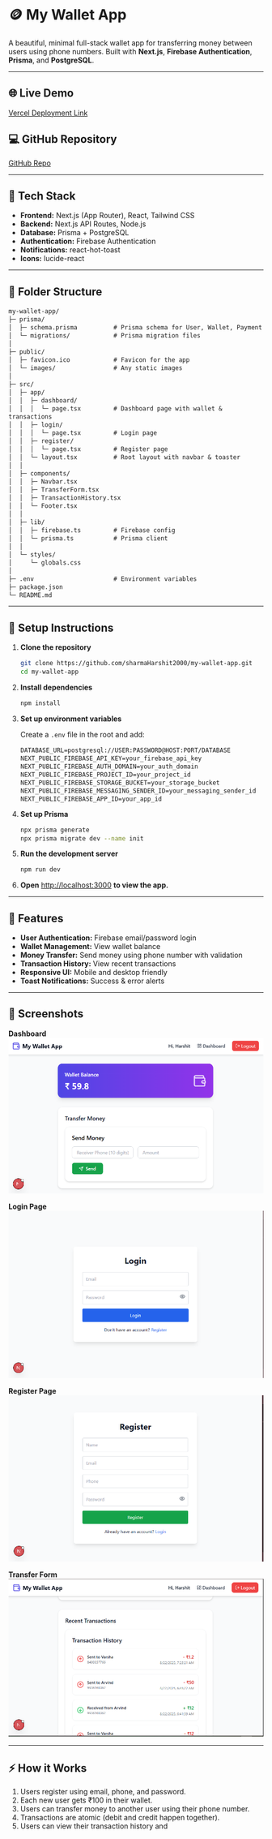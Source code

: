 # 🪙 My Wallet App

A beautiful, minimal full-stack wallet app for transferring money between users using phone numbers. Built with **Next.js**, **Firebase Authentication**, **Prisma**, and **PostgreSQL**.

---

## 🌐 Live Demo

[Vercel Deployment Link](https://my-wallet-app-nu.vercel.app)

## 💻 GitHub Repository

[GitHub Repo](https://github.com/sharmaHarshit2000/my-wallet-app)

---

## 🧰 Tech Stack

- **Frontend:** Next.js (App Router), React, Tailwind CSS
- **Backend:** Next.js API Routes, Node.js
- **Database:** Prisma + PostgreSQL
- **Authentication:** Firebase Authentication
- **Notifications:** react-hot-toast
- **Icons:** lucide-react

---

## 📁 Folder Structure

```
my-wallet-app/
├─ prisma/
│  ├─ schema.prisma          # Prisma schema for User, Wallet, Payment
│  └─ migrations/            # Prisma migration files
│
├─ public/
│  ├─ favicon.ico            # Favicon for the app
│  └─ images/                # Any static images
│
├─ src/
│  ├─ app/
│  │  ├─ dashboard/
│  │  │  └─ page.tsx         # Dashboard page with wallet & transactions
│  │  ├─ login/
│  │  │  └─ page.tsx         # Login page
│  │  ├─ register/
│  │  │  └─ page.tsx         # Register page
│  │  └─ layout.tsx          # Root layout with navbar & toaster
│  │
│  ├─ components/
│  │  ├─ Navbar.tsx
│  │  ├─ TransferForm.tsx
│  │  ├─ TransactionHistory.tsx
│  │  └─ Footer.tsx
│  │
│  ├─ lib/
│  │  ├─ firebase.ts         # Firebase config
│  │  └─ prisma.ts           # Prisma client
│  │
│  └─ styles/
│     └─ globals.css
│
├─ .env                      # Environment variables
├─ package.json
└─ README.md
```

---

## 🔧 Setup Instructions

1. **Clone the repository**
    ```sh
    git clone https://github.com/sharmaHarshit2000/my-wallet-app.git
    cd my-wallet-app
    ```

2. **Install dependencies**
    ```sh
    npm install
    ```

3. **Set up environment variables**

    Create a `.env` file in the root and add:
    ```
    DATABASE_URL=postgresql://USER:PASSWORD@HOST:PORT/DATABASE
    NEXT_PUBLIC_FIREBASE_API_KEY=your_firebase_api_key
    NEXT_PUBLIC_FIREBASE_AUTH_DOMAIN=your_auth_domain
    NEXT_PUBLIC_FIREBASE_PROJECT_ID=your_project_id
    NEXT_PUBLIC_FIREBASE_STORAGE_BUCKET=your_storage_bucket
    NEXT_PUBLIC_FIREBASE_MESSAGING_SENDER_ID=your_messaging_sender_id
    NEXT_PUBLIC_FIREBASE_APP_ID=your_app_id
    ```

4. **Set up Prisma**
    ```sh
    npx prisma generate
    npx prisma migrate dev --name init
    ```

5. **Run the development server**
    ```sh
    npm run dev
    ```

6. **Open** [http://localhost:3000](http://localhost:3000) **to view the app.**

---

## 🚀 Features

- **User Authentication:** Firebase email/password login
- **Wallet Management:** View wallet balance
- **Money Transfer:** Send money using phone number with validation
- **Transaction History:** View recent transactions
- **Responsive UI:** Mobile and desktop friendly
- **Toast Notifications:** Success & error alerts

---

## 🎨 Screenshots

**Dashboard**  
![Dashboard Screenshot](./screenshots/dashboard.png)

**Login Page**  
![Login Screenshot](./screenshots/login.png)

**Register Page**  
![Register Screenshot](./screenshots/register.png)

**Transfer Form**  
![Transfer Form Screenshot](./screenshots/transfer.png)

---

## ⚡ How it Works

1. Users register using email, phone, and password.
2. Each new user gets ₹100 in their wallet.
3. Users can transfer money to another user using their phone number.
4. Transactions are atomic (debit and credit happen together).
5. Users can view their transaction history and